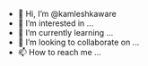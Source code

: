 - 👋 Hi, I’m @kamleshkaware
- 👀 I’m interested in ...
- 🌱 I’m currently learning ...
- 💞️ I’m looking to collaborate on ...
- 📫 How to reach me ...

<!---
kamleshkaware/kamleshkaware is a ✨ special ✨ repository because its `README.md` (this file) appears on your GitHub profile.
You can click the Preview link to take a look at your changes.
--->
